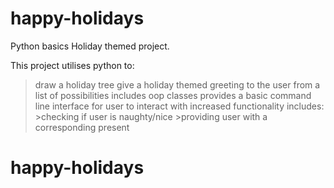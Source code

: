 # happy-holidays
Python basics Holiday themed project. 

This project utilises python to:
> draw a holiday tree
> give a holiday themed greeting to the user from a list of possibilities
> includes oop classes
> provides a basic command line interface for user to interact with
> increased functionality includes:
    >checking if user is naughty/nice
    >providing user with a corresponding present
# happy-holidays
